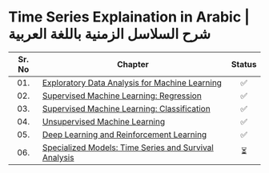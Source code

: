 # Time Series Explaination in Arabic | شرح السلاسل الزمنية باللغة العربية

| Sr. No | Chapter                                                               |Status|
|:------:|----------------------------------------------------------------------------|:--:|
| 01.     | [Exploratory Data Analysis for Machine Learning]()|✅|
| 02.     | [Supervised Machine Learning: Regression]()|✅| 
| 03.     | [Supervised Machine Learning: Classification]()|✅|
| 04.     | [Unsupervised Machine Learning]()|✅|
| 05.     | [Deep Learning and Reinforcement Learning]()|✅| 
| 06.     | [Specialized Models: Time Series and Survival Analysis]()|⏳|